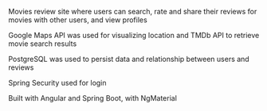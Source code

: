 Movies review site where users can search, rate and share their reviews for movies with other users, and view profiles

Google Maps API was used for visualizing location and TMDb API to retrieve movie search results 

PostgreSQL was used to persist data and relationship between users and reviews

Spring Security used for login

Built with Angular and Spring Boot, with NgMaterial
